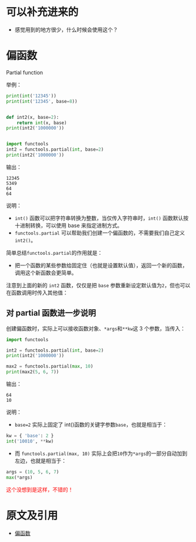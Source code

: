 
# 可以补充进来的

- 感觉用到的地方很少，什么时候会使用这个？

# 偏函数


Partial function

举例：


```py
print(int('12345'))
print(int('12345', base=8))


def int2(x, base=2):
    return int(x, base)
print(int2('1000000'))


import functools
int2 = functools.partial(int, base=2)
print(int2('1000000'))
```

输出：

```
12345
5349
64
64
```

说明：

- `int()` 函数可以把字符串转换为整数，当仅传入字符串时，`int()` 函数默认按十进制转换，可以使用 base 来指定进制方式。
- `functools.partial` 可以帮助我们创建一个偏函数的，不需要我们自己定义`int2()`。


简单总结`functools.partial`的作用就是：

- 把一个函数的某些参数给固定住（也就是设置默认值），返回一个新的函数，调用这个新函数会更简单。

注意到上面的新的 `int2` 函数，仅仅是把 `base` 参数重新设定默认值为`2`，但也可以在函数调用时传入其他值：

## 对 partial 函数进一步说明


创建偏函数时，实际上可以接收函数对象、`*args`和`**kw`这 3 个参数，当传入：

```py
import functools

int2 = functools.partial(int, base=2)
print(int2('1000000'))

max2 = functools.partial(max, 10)
print(max2(5, 6, 7))
```

输出：


```
64
10
```

说明：

- `base=2` 实际上固定了 int()函数的关键字参数`base`，也就是相当于：

```py
kw = { 'base': 2 }
int('10010', **kw)
```

- 而 `functools.partial(max, 10)` 实际上会把`10`作为`*args`的一部分自动加到左边，也就是相当于：

```py
args = (10, 5, 6, 7)
max(*args)
```

<span style="color:red;">这个没想到是这样，不错的！</span>




# 原文及引用

- [偏函数](https://www.liaoxuefeng.com/wiki/0014316089557264a6b348958f449949df42a6d3a2e542c000/00143184474383175eeea92a8b0439fab7b392a8a32f8fa000)
